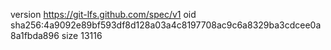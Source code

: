 version https://git-lfs.github.com/spec/v1
oid sha256:4a9092e89bf593df8d128a03a4c8197708ac9c6a8329ba3cdcee0a8a1fbda896
size 13116
